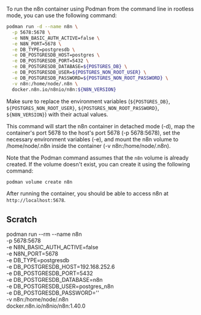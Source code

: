 To run the n8n container using Podman from the command line in rootless mode, you can use the following command:

```bash
podman run -d --name n8n \
  -p 5678:5678 \
  -e N8N_BASIC_AUTH_ACTIVE=false \
  -e N8N_PORT=5678 \
  -e DB_TYPE=postgresdb \
  -e DB_POSTGRESDB_HOST=postgres \
  -e DB_POSTGRESDB_PORT=5432 \
  -e DB_POSTGRESDB_DATABASE=${POSTGRES_DB} \
  -e DB_POSTGRESDB_USER=${POSTGRES_NON_ROOT_USER} \
  -e DB_POSTGRESDB_PASSWORD=${POSTGRES_NON_ROOT_PASSWORD} \
  -v n8n:/home/node/.n8n \
  docker.n8n.io/n8nio/n8n:${N8N_VERSION}
```

Make sure to replace the environment variables (`${POSTGRES_DB}`, `${POSTGRES_NON_ROOT_USER}`, `${POSTGRES_NON_ROOT_PASSWORD}`, `${N8N_VERSION}`) with their actual values.

This command will start the n8n container in detached mode (-d), map the container's port 5678 to the host's port 5678 (-p 5678:5678), set the necessary environment variables (-e), and mount the n8n volume to /home/node/.n8n inside the container (-v n8n:/home/node/.n8n).

Note that the Podman command assumes that the `n8n` volume is already created. If the volume doesn't exist, you can create it using the following command:

```bash
podman volume create n8n
```

After running the container, you should be able to access n8n at `http://localhost:5678`.

## Scratch

podman run --rm --name n8n \
  -p 5678:5678 \
  -e N8N_BASIC_AUTH_ACTIVE=false \
  -e N8N_PORT=5678 \
  -e DB_TYPE=postgresdb \
  -e DB_POSTGRESDB_HOST=192.168.252.6 \
  -e DB_POSTGRESDB_PORT=5432 \
  -e DB_POSTGRESDB_DATABASE=n8n \
  -e DB_POSTGRESDB_USER=postgres_n8n \
  -e DB_POSTGRESDB_PASSWORD='' \
  -v n8n:/home/node/.n8n \
  docker.n8n.io/n8nio/n8n:1.40.0